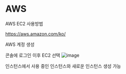 # AWS
AWS EC2 사용방법

https://aws.amazon.com/ko/

AWS 계정 생성

콘솔에 로그인 이후 EC2 선택
![image](https://user-images.githubusercontent.com/74689088/106374384-5f641100-63c6-11eb-8da2-c7bb503b1adb.png)


인스턴스에서 사용 중인 인스턴스와 새로운 인스턴스 생성 가능


